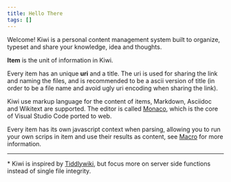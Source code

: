 ```yaml
---
title: Hello There
tags: []
---
```


Welcome! Kiwi is a personal content management system built to organize, typeset and share your knowledge, idea and thoughts.

**Item** is the unit of information in Kiwi.

Every item has an unique **uri** and a title. The uri is used for sharing the link and naming the files, and is recommended to be a ascii version of title (in order to be a file name and avoid ugly uri encoding when sharing the link).

Kiwi use markup language for the content of items, Markdown, Asciidoc and Wikitext are supported. The editor is called [Monaco](./monaco-editor), which is the core of Visual Studio Code ported to web.

Every item has its own javascript context when parsing, allowing you to run your own scrips in item and use their results as content, see [Macro](./macro) for more information.

---

\* Kiwi is inspired by [Tiddlywiki](http://tiddlywiki.com/), but focus more on server side functions instead of single file integrity.
